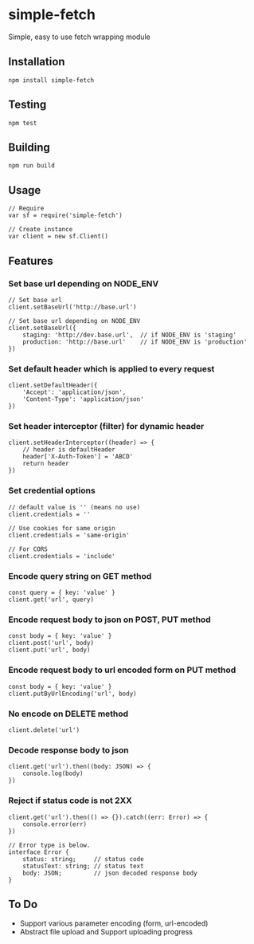 # simple-fetch
Simple, easy to use fetch wrapping module

## Installation
```
npm install simple-fetch
```

## Testing
```
npm test
```

## Building
```
npm run build
```

## Usage
```
// Require
var sf = require('simple-fetch')

// Create instance
var client = new sf.Client()
```

## Features

### Set base url depending on NODE_ENV
```
// Set base url
client.setBaseUrl('http://base.url')

// Set base url depending on NODE_ENV
client.setBaseUrl({
    staging: 'http://dev.base.url',  // if NODE_ENV is 'staging'
    production: 'http://base.url'    // if NODE_ENV is 'production'
})
```

### Set default header which is applied to every request
```
client.setDefaultHeader({
    'Accept': 'application/json',
    'Content-Type': 'application/json'
})
```

### Set header interceptor (filter) for dynamic header
```
client.setHeaderInterceptor((header) => {
    // header is defaultHeader
    header['X-Auth-Token'] = 'ABCD'
    return header
})
```

### Set credential options
```
// default value is '' (means no use)
client.credentials = ''

// Use cookies for same origin
client.credentials = 'same-origin'

// For CORS
client.credentials = 'include'
```

### Encode query string on GET method
```
const query = { key: 'value' }
client.get('url', query)
```

### Encode request body to json on POST, PUT method
```
const body = { key: 'value' }
client.post('url', body)
client.put('url', body)
```

### Encode request body to url encoded form on PUT method
```
const body = { key: 'value' }
client.putByUrlEncoding('url', body)
```

### No encode on DELETE method
```
client.delete('url')
```

### Decode response body to json
```
client.get('url').then((body: JSON) => {
    console.log(body)
})
```

### Reject if status code is not 2XX
```
client.get('url').then(() => {}).catch((err: Error) => {
    console.error(err)
})

// Error type is below.
interface Error {
    status: string;     // status code
    statusText: string; // status text
    body: JSON;         // json decoded response body
}
```

## To Do

- Support various parameter encoding (form, url-encoded)
- Abstract file upload and Support uploading progress

